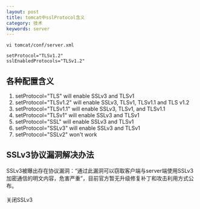 ```yaml
---
layout: post
title: tomcat中sslProtocol含义
category: 技术
keywords: server
---
```

```
vi tomcat/conf/server.xml

setProtocol="TLSv1.2" 
sslEnabledProtocols="TLSv1.2"
```
## 各种配置含义
1. setProtocol="TLS" will enable SSLv3 and TLSv1
2. setProtocol="TLSv1.2" will enable SSLv3, TLSv1, TLSv1.1 and TLS v1.2
3. setProtocol="TLSv1.1" will enable SSLv3, TLSv1, and TLSv1.1
4. setProtocol="TLSv1" will enable SSLv3 and TLSv1
5. setProtocol="SSL" will enable SSLv3 and TLSv1
6. setProtocol="SSLv3" will enable SSLv3 and TLSv1
7. setProtocol="SSLv2" won't work

## SSLv3协议漏洞解决办法
SSLv3被曝出存在协议漏洞：“通过此漏洞可以窃取客户端与server端使用SSLv3加密通信的明文内容，危害严重”，目前官方暂无升级修复补丁和攻击利用方式公布。
<br>
<br>
关闭SSLv3
